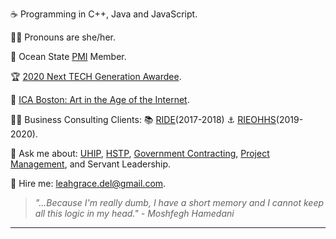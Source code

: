 ☕ Programming in C++, Java and JavaScript.

💁‍♀️	Pronouns are she/her.

🌊 Ocean State [PMI](https://ospmi.org/) Member.

🏆 [2020 Next TECH Generation Awardee](https://www.rimonthly.com/tech-10-awards-2020/4/).

📸	[ICA Boston: Art in the Age of the Internet](https://www.icaboston.org/exhibitions/art-age-internet-1989-today).

👩‍💼 Business Consulting Clients: 📚 [RIDE](https://www.ride.ri.gov/)(2017-2018)  ⚓ [RIEOHHS](https://eohhs.ri.gov/)(2019-2020).

💬 Ask me about: [UHIP](https://www.rimonthly.com/unified-health-infrastructure-project/), [HSTP](https://files.constantcontact.com/9309e48c001/5c76eb23-5460-4f6b-91e5-600c7ba746b7.pdf), [Government Contracting](https://riptac.org/), [Project Management](https://www.slideshare.net/LeahDelGiudice/agile-manual), and Servant Leadership.

🤝 Hire me: [leahgrace.del@gmail.com](mailto:leahgrace.del@gmail.com).




 > *"...Because I'm really dumb, I have a short memory and I cannot keep all this logic in my head." - Moshfegh Hamedani*
----------------------------------------



